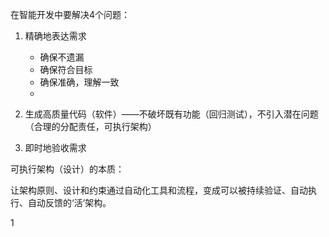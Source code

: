 在智能开发中要解决4个问题：

1. 精确地表达需求
   - 确保不遗漏
   - 确保符合目标
   - 确保准确，理解一致
   - 
   
2. 生成高质量代码（软件）——不破坏既有功能（回归测试），不引入潜在问题（合理的分配责任，可执行架构）

3. 即时地验收需求


可执行架构（设计）的本质：

让架构原则、设计和约束通过自动化工具和流程，变成可以被持续验证、自动执行、自动反馈的‘活’架构。

1